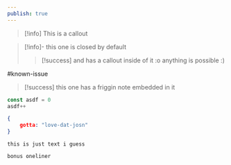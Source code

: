 ```yaml
---
publish: true
---
```


> [!info]
> This is a callout


> [!info]- this one is closed by default
> > [!success] and has a callout inside of it :o
> > anything is possible :)

#known-issue 
> [!success] this one has a friggin note embedded in it 
> 
<div class="transclusion internal-embed is-loaded"><div class="markdown-embed">




```js
const asdf = 0
asdf++
```

```json
{
	gotta: "love-dat-josn"
}
```

```
this is just text i guess
```

`bonus oneliner`



</div></div>




